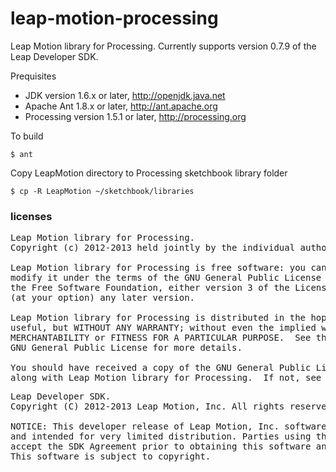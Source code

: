 leap-motion-processing
======================

Leap Motion library for Processing.  Currently supports version 0.7.9 of the Leap Developer SDK.

Prequisites

+ JDK version 1.6.x or later, http://openjdk.java.net
+ Apache Ant 1.8.x or later, http://ant.apache.org
+ Processing version 1.5.1 or later, http://processing.org

To build

    $ ant

Copy LeapMotion directory to Processing sketchbook library folder

    $ cp -R LeapMotion ~/sketchbook/libraries


### licenses

<pre>
Leap Motion library for Processing.
Copyright (c) 2012-2013 held jointly by the individual authors.

Leap Motion library for Processing is free software: you can redistribute it and/or
modify it under the terms of the GNU General Public License as published by
the Free Software Foundation, either version 3 of the License, or
(at your option) any later version.

Leap Motion library for Processing is distributed in the hope that it will be
useful, but WITHOUT ANY WARRANTY; without even the implied warranty of
MERCHANTABILITY or FITNESS FOR A PARTICULAR PURPOSE.  See the
GNU General Public License for more details.

You should have received a copy of the GNU General Public License
along with Leap Motion library for Processing.  If not, see http://www.gnu.org/licenses/.
</pre>

<pre>
Leap Developer SDK.
Copyright (C) 2012-2013 Leap Motion, Inc. All rights reserved.

NOTICE: This developer release of Leap Motion, Inc. software is confidential
and intended for very limited distribution. Parties using this software must
accept the SDK Agreement prior to obtaining this software and related tools.
This software is subject to copyright.
</pre>